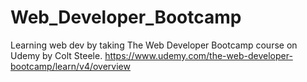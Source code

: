 # Web_Developer_Bootcamp

Learning web dev by taking The Web Developer Bootcamp course on Udemy by Colt Steele.
https://www.udemy.com/the-web-developer-bootcamp/learn/v4/overview
